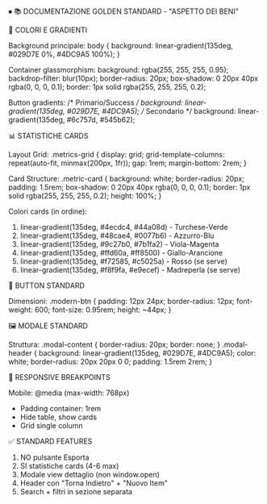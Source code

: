 ⏺ 📚 DOCUMENTAZIONE GOLDEN STANDARD - "ASPETTO DEI BENI"

  🎨 COLORI E GRADIENTI

  Background principale:
  body {
      background: linear-gradient(135deg, #029D7E 0%, #4DC9A5 100%);
  }

  Container glassmorphism:
  background: rgba(255, 255, 255, 0.95);
  backdrop-filter: blur(10px);
  border-radius: 20px;
  box-shadow: 0 20px 40px rgba(0, 0, 0, 0.1);
  border: 1px solid rgba(255, 255, 255, 0.2);

  Button gradients:
  /* Primario/Success */
  background: linear-gradient(135deg, #029D7E, #4DC9A5);
  /* Secondario */
  background: linear-gradient(135deg, #6c757d, #545b62);

  📊 STATISTICHE CARDS

  Layout Grid:
  .metrics-grid {
      display: grid;
      grid-template-columns: repeat(auto-fit, minmax(200px, 1fr));
      gap: 1rem;
      margin-bottom: 2rem;
  }

  Card Structure:
  .metric-card {
      background: white;
      border-radius: 20px;
      padding: 1.5rem;
      box-shadow: 0 20px 40px rgba(0, 0, 0, 0.1);
      border: 1px solid rgba(255, 255, 255, 0.2);
      height: 100%;
  }

  Colori cards (in ordine):
  1. linear-gradient(135deg, #4ecdc4, #44a08d) - Turchese-Verde
  2. linear-gradient(135deg, #48cae4, #0077b6) - Azzurro-Blu
  3. linear-gradient(135deg, #9c27b0, #7b1fa2) - Viola-Magenta
  4. linear-gradient(135deg, #ffd60a, #ff8500) - Giallo-Arancione
  5. linear-gradient(135deg, #f72585, #c5025a) - Rosso (se serve)
  6. linear-gradient(135deg, #f8f9fa, #e9ecef) - Madreperla (se serve)

  🔲 BUTTON STANDARD

  Dimensioni:
  .modern-btn {
      padding: 12px 24px;
      border-radius: 12px;
      font-weight: 600;
      font-size: 0.95rem;
      height: ~44px;
  }

  🖼️ MODALE STANDARD

  Struttura:
  .modal-content {
      border-radius: 20px;
      border: none;
  }
  .modal-header {
      background: linear-gradient(135deg, #029D7E, #4DC9A5);
      color: white;
      border-radius: 20px 20px 0 0;
      padding: 1.5rem 2rem;
  }

  📱 RESPONSIVE BREAKPOINTS

  Mobile: @media (max-width: 768px)
  - Padding container: 1rem
  - Hide table, show cards
  - Grid single column

  ✅ STANDARD FEATURES

  1. NO pulsante Esporta
  2. SI statistiche cards (4-6 max)
  3. Modale view dettaglio (non window.open)
  4. Header con "Torna Indietro" + "Nuovo Item"
  5. Search + filtri in sezione separata